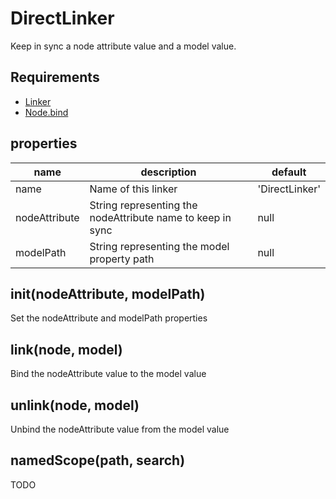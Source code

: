 DirectLinker
======================

Keep in sync a node attribute value and a model value.

## Requirements

- [Linker](../Linker)
- [Node.bind](../Node.bind)

## properties

name | description | default
---- | ----------- | --------------
name | Name of this linker | 'DirectLinker'
nodeAttribute | String representing the nodeAttribute name to keep in sync | null
modelPath | String representing the model property path | null

## init(nodeAttribute, modelPath)

Set the nodeAttribute and modelPath properties

## link(node, model)

Bind the nodeAttribute value to the model value

## unlink(node, model)

Unbind the nodeAttribute value from the model value

## namedScope(path, search)

TODO
